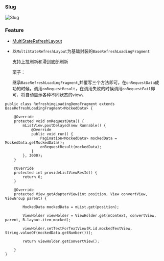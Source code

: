 ### Slug

![Slug](http://o7zh7nhn0.bkt.clouddn.com/slug.png)



### Feature

- [MultiStateRefreshLayout](https://github.com/fantianwen/MultiStateRefreshLayout)
	
	
- 以`MultiStateRefreshLayout`为基础封装的`BaseRefreshLoadingFragment`
	 
	 支持上拉刷新和滑到底部刷新
	 
	 栗子：
	 
	 继承`BaseRefreshLoadingFragment`,并覆写三个方法即可，在`onRequestData`成功的时候，调用`onRequestResult`，在调用失败的时候调用`onRequestFail`即可，将自动显示各种不同状态的view。
	 
```
public class RefreshingLoadingDemoFragment extends BaseRefreshLoadingFragment<MockedData> {

    @Override
    protected void onRequestData() {
        mListView.postDelayed(new Runnable() {
            @Override
            public void run() {
                Pagination<MockedData> mockedData = MockedData.getMockedData();
                onRequestResult(mockedData);
            }
        }, 3000);
    }

    @Override
    protected int provideListViewResId() {
        return 0;
    }

    @Override
    protected View getAdapterView(int position, View convertView, ViewGroup parent) {

        MockedData mockedData = mList.get(position);

        ViewHolder viewHolder = ViewHolder.get(mContext, convertView, parent, R.layout.item_mocked);

        viewHolder.setTextForTextView(R.id.mockedTextView, String.valueOf(mockedData.getNumber()));

        return viewHolder.getConvertView();

    }
}
```




